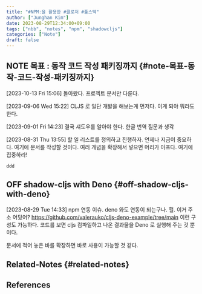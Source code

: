 ```yaml
---
title: "#NPM:을 활용한 #클로저 #풀스텍"
author: ["Junghan Kim"]
date: 2023-08-29T12:34:00+09:00
tags: ["nbb", "notes", "npm", "shadowcljs"]
categories: ["Note"]
draft: false
---
```


## NOTE 목표 : 동작 코드 작성 패키징까지 {#note-목표-동작-코드-작성-패키징까지}

<span class="timestamp-wrapper"><span class="timestamp">[2023-10-13 Fri 15:06] </span></span> 돌아왔다. 프로젝트 문서만 다룬다.

<span class="timestamp-wrapper"><span class="timestamp">[2023-09-06 Wed 15:22] </span></span> CLJS 로 일단 개발을 해보는게 먼저다. 이게 되야 뭐라도 한다.

<span class="timestamp-wrapper"><span class="timestamp">[2023-09-01 Fri 14:23] </span></span> 결국 섀도우를 알아야 한다. 한글 번역 질문과 생각

<span class="timestamp-wrapper"><span class="timestamp">[2023-08-31 Thu 13:55] </span></span> 할 일 리스트를 정의하고 진행하자. 언제나 지금이 중요하다. 여기에 문서를 작성할 것이다. 여러 개념을 확장해서 넣으면 머리가 아프다. 여기에 집중하라!

```elisp
ddd
```


## OFF shadow-cljs with Deno {#off-shadow-cljs-with-deno}

<span class="timestamp-wrapper"><span class="timestamp">[2023-08-29 Tue 14:33] </span></span> npm 연동 이슈. deno 와도 연동이 되는구나. 헐. 이거 주소 어딨어? <https://github.com/valerauko/cljs-deno-example/tree/main> 이런 구성도 가능하다. 코드를 보면 cljs 컴파일하고 나온 결과물을 Deno 로 실행해 주는 것 뿐이다.

문서에 적어 놓은 바를 확장하면 바로 사용이 가능할 것 같다.


## Related-Notes {#related-notes}

## References

<style>.csl-entry{text-indent: -1.5em; margin-left: 1.5em;}</style><div class="csl-bib-body">
</div>

